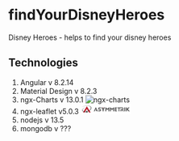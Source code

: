 # findYourDisneyHeroes
Disney Heroes - helps to find your disney heroes 

## Technologies
1. Angular v 8.2.14
2. Material Design v 8.2.3
3. ngx-Charts v 13.0.1 ![ngx-charts](images/ngx-charts.png)
4. ngx-leaflet v5.0.3 ![ngx-leaflet](images/ngx-leaflet.png)
5. nodejs v 13.5
6. mongodb v ???


